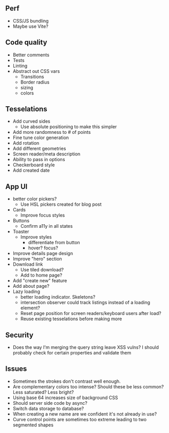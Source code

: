 ## Perf

- CSS/JS bundling
- Maybe use Vite?

## Code quality

- Better comments
- Tests
- Linting
- Abstract out CSS vars
  - Transitions
  - Border radius
  - sizing
  - colors

## Tesselations

- Add curved sides
  - Use absolute positioning to make this simpler
- Add more randomness to # of points
- Fine tune color generation
- Add rotation
- Add different geometries
- Screen reader/meta description
- Ability to pass in options
- Checkerboard style
- Add created date

## App UI

- better color pickers?
  - Use HSL pickers created for blog post
- Cards
  - Improve focus styles
- Buttons
  - Confirm a11y in all states
- Toaster
  - Improve styles
    - differentiate from button
    - hover? focus?
- Improve details page design
- Improve "hero" section
- Download link
  - Use tiled download?
  - Add to home page?
- Add "create new" feature
- Add about page?
- Lazy loading
  - better loading indicator. Skeletons?
  - intersection observer could track listings instead of a loading element?
  - Reset page position for screen readers/keyboard users after load?
  - Reuse existing tesselations before making more

## Security

- Does the way I'm merging the query string leave XSS vulns? I should probably check for certain properties and validate them

## Issues

- Sometimes the strokes don't contrast well enough.
- Are complementary colors too intense? Should these be less common? Less saturated? Less bright?
- Using base 64 increases size of background CSS
- Should server side code by async?
- Switch data storage to database?
- When creating a new name are we confident it's not already in use?
- Curve control points are sometimes too extreme leading to two segmented shapes